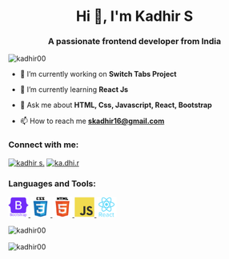 <h1 align="center">Hi 👋, I'm Kadhir S</h1>
<h3 align="center">A passionate frontend developer from India</h3>

<p align="left"> <img src="https://komarev.com/ghpvc/?username=kadhir00&label=Profile%20views&color=0e75b6&style=flat" alt="kadhir00" /> </p>

- 🔭 I’m currently working on **Switch Tabs Project**

- 🌱 I’m currently learning **React Js**

- 💬 Ask me about **HTML, Css, Javascript, React, Bootstrap**

- 📫 How to reach me **skadhir16@gmail.com**

<h3 align="left">Connect with me:</h3>
<p align="left">
<a href="https://linkedin.com/in/kadhir s." target="blank"><img align="center" src="https://raw.githubusercontent.com/rahuldkjain/github-profile-readme-generator/master/src/images/icons/Social/linked-in-alt.svg" alt="kadhir s." height="30" width="40" /></a>
<a href="https://instagram.com/ka.dhi.r" target="blank"><img align="center" src="https://raw.githubusercontent.com/rahuldkjain/github-profile-readme-generator/master/src/images/icons/Social/instagram.svg" alt="ka.dhi.r" height="30" width="40" /></a>
</p>

<h3 align="left">Languages and Tools:</h3>
<p align="left"> <a href="https://getbootstrap.com" target="_blank" rel="noreferrer"> <img src="https://raw.githubusercontent.com/devicons/devicon/master/icons/bootstrap/bootstrap-plain-wordmark.svg" alt="bootstrap" width="40" height="40"/> </a> <a href="https://www.w3schools.com/css/" target="_blank" rel="noreferrer"> <img src="https://raw.githubusercontent.com/devicons/devicon/master/icons/css3/css3-original-wordmark.svg" alt="css3" width="40" height="40"/> </a> <a href="https://www.w3.org/html/" target="_blank" rel="noreferrer"> <img src="https://raw.githubusercontent.com/devicons/devicon/master/icons/html5/html5-original-wordmark.svg" alt="html5" width="40" height="40"/> </a> <a href="https://developer.mozilla.org/en-US/docs/Web/JavaScript" target="_blank" rel="noreferrer"> <img src="https://raw.githubusercontent.com/devicons/devicon/master/icons/javascript/javascript-original.svg" alt="javascript" width="40" height="40"/> </a> <a href="https://reactjs.org/" target="_blank" rel="noreferrer"> <img src="https://raw.githubusercontent.com/devicons/devicon/master/icons/react/react-original-wordmark.svg" alt="react" width="40" height="40"/> </a> </p>

<p><img align="center" src="https://github-readme-stats.vercel.app/api/top-langs?username=kadhir00&show_icons=true&locale=en&layout=compact" alt="kadhir00" /></p>

<p><img align="center" src="https://github-readme-streak-stats.herokuapp.com/?user=kadhir00&" alt="kadhir00" /></p>
